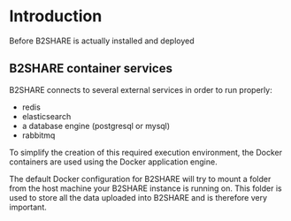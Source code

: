 # Introduction
Before B2SHARE is actually installed and deployed

## B2SHARE container services
B2SHARE connects to several external services in order to run properly:
- redis
- elasticsearch
- a database engine (postgresql or mysql)
- rabbitmq

To simplify the creation of this required execution environment, the Docker containers are used using the Docker application engine.

The default Docker configuration for B2SHARE will try to mount a folder from the host machine your B2SHARE instance is running on. This folder is used to store all the data uploaded into B2SHARE and is therefore very important.

